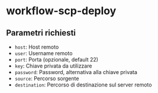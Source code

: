 # workflow-scp-deploy

## Parametri richiesti

- `host`: Host remoto
- `user`: Username remoto
- `port`: Porta (opzionale, default 22)
- `key`: Chiave privata da utilizzare
- `password`: Password, alternativa alla chiave privata
- `source`: Percorso sorgente
- `destination`: Percorso di destinazione sul server remoto
